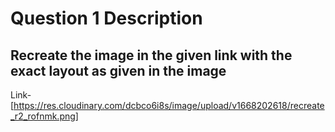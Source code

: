 # Question 1 Description

## Recreate the image in the given link with the exact layout as given in the image

Link- [https://res.cloudinary.com/dcbco6i8s/image/upload/v1668202618/recreate_r2_rofnmk.png]
